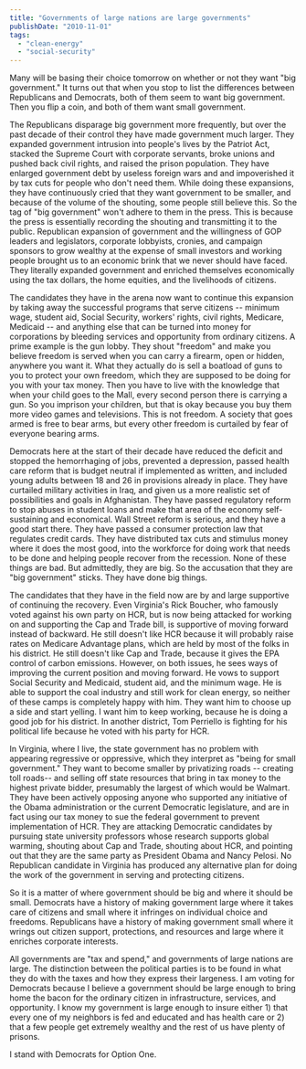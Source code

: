 ```yaml
---
title: "Governments of large nations are large governments"
publishDate: "2010-11-01"
tags: 
  - "clean-energy"
  - "social-security"
---
```


Many will be basing their choice tomorrow on whether or not they want "big government." It turns out that when you stop to list the differences between Republicans and Democrats, both of them seem to want big government. Then you flip a coin, and both of them want small government.

The Republicans disparage big government more frequently, but over the past decade of their control they have made government much larger. They expanded government intrusion into people's lives by the Patriot Act, stacked the Supreme Court with corporate servants, broke unions and pushed back civil rights, and raised the prison population. They have enlarged government debt by useless foreign wars and and impoverished it by tax cuts for people who don't need them. While doing these expansions, they have continuously cried that they want government to be smaller, and because of the volume of the shouting, some people still believe this. So the tag of "big government" won't adhere to them in the press. This is because the press is essentially recording the shouting and transmitting it to the public. Republican expansion of government and the willingness of GOP leaders and legislators, corporate lobbyists, cronies, and campaign sponsors to grow wealthy at the expense of small investors and working people brought us to an economic brink that we never should have faced. They literally expanded government and enriched themselves economically using the tax dollars, the home equities, and the livelihoods of citizens.

The candidates they have in the arena now want to continue this expansion by taking away the successful programs that serve citizens -- minimum wage, student aid, Social Security, workers' rights, civil rights, Medicare, Medicaid -- and anything else that can be turned into money for corporations by bleeding services and opportunity from ordinary citizens. A prime example is the gun lobby. They shout "freedom" and make you believe freedom is served when you can carry a firearm, open or hidden, anywhere you want it. What they actually do is sell a boatload of guns to you to protect your own freedom, which they are supposed to be doing for you with your tax money. Then you have to live with the knowledge that when your child goes to the Mall, every second person there is carrying a gun. So you imprison your children, but that is okay because you buy them more video games and televisions. This is not freedom. A society that goes armed is free to bear arms, but every other freedom is curtailed by fear of everyone bearing arms.

Democrats here at the start of their decade have reduced the deficit and stopped the hemorrhaging of jobs, prevented a depression, passed health care reform that is budget neutral if implemented as written, and included young adults between 18 and 26 in provisions already in place. They have curtailed military activities in Iraq, and given us a more realistic set of possibilities and goals in Afghanistan. They have passed regulatory reform to stop abuses in student loans and make that area of the economy self-sustaining and economical. Wall Street reform is serious, and they have a good start there. They have passed a consumer protection law that regulates credit cards. They have distributed tax cuts and stimulus money where it does the most good, into the workforce for doing work that needs to be done and helping people recover from the recession. None of these things are bad. But admittedly, they are big. So the accusation that they are "big government" sticks. They have done big things.

The candidates that they have in the field now are by and large supportive of continuing the recovery. Even Virginia's Rick Boucher, who famously voted against his own party on HCR, but is now being attacked for working on and supporting the Cap and Trade bill, is supportive of moving forward instead of backward. He still doesn't like HCR because it will probably raise rates on Medicare Advantage plans, which are held by most of the folks in his district. He still doesn't like Cap and Trade, because it gives the EPA control of carbon emissions. However, on both issues, he sees ways of improving the current position and moving forward. He vows to support Social Security and Medicaid, student aid, and the minimum wage. He is able to support the coal industry and still work for clean energy, so neither of these camps is completely happy with him. They want him to choose up a side and start yelling. I want him to keep working, because he is doing a good job for his district. In another district, Tom Perriello is fighting for his political life because he voted with his party for HCR.

In Virginia, where I live, the state government has no problem with appearing regressive or oppressive, which they interpret as "being for small government." They want to become smaller by privatizing roads -- creating toll roads-- and selling off state resources that bring in tax money to the highest private bidder, presumably the largest of which would be Walmart. They have been actively opposing anyone who supported any initiative of the Obama administration or the current Democratic legislature, and are in fact using our tax money to sue the federal government to prevent implementation of HCR. They are attacking Democratic candidates by pursuing state university professors whose research supports global warming, shouting about Cap and Trade, shouting about HCR, and pointing out that they are the same party as President Obama and Nancy Pelosi. No Republican candidate in Virginia has produced any alternative plan for doing the work of the government in serving and protecting citizens.

So it is a matter of where government should be big and where it should be small. Democrats have a history of making government large where it takes care of citizens and small where it infringes on individual choice and freedoms. Republicans have a history of making government small where it wrings out citizen support, protections, and resources and large where it enriches corporate interests.

All governments are "tax and spend," and governments of large nations are large. The distinction between the political parties is to be found in what they do with the taxes and how they express their largeness. I am voting for Democrats because I believe a government should be large enough to bring home the bacon for the ordinary citizen in infrastructure, services, and opportunity. I know my government is large enough to insure either 1) that every one of my neighbors is fed and educated and has health care or 2) that a few people get extremely wealthy and the rest of us have plenty of prisons.

I stand with Democrats for Option One.
